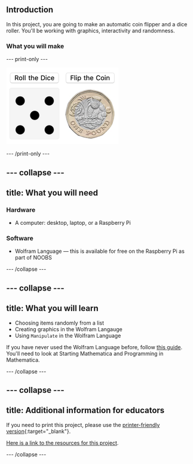 ## Introduction

In this project, you are going to make an automatic coin flipper and a dice roller. You'll be working with graphics, interactivity and randomness.

### What you will make


--- print-only ---

![Complete project](images/Complete1.png)

--- /print-only ---

--- collapse ---
---
title: What you will need
---
### Hardware

+ A computer: desktop, laptop, or a Raspberry Pi

### Software

+ Wolfram Language — this is available for free on the Raspberry Pi as part of NOOBS

--- /collapse ---

--- collapse ---
---
title: What you will learn
---

+ Choosing items randomly from a list
+ Creating graphics in the Wolfram Langauge
+ Using `Manipulate` in the Wolfram Language

If you have never used the Wolfram Language before, follow [this guide](https://projects.raspberrypi.org/en/projects/getting-started-with-mathematica). You'll need to look at Starting Mathematica and Programming in Mathematica.

--- /collapse ---

--- collapse ---
---
title: Additional information for educators
---

If you need to print this project, please use the [printer-friendly version](https://projects.raspberrypi.org/en/projects/project-name/print){:target="_blank"}.

[Here is a link to the resources for this project](http://rpf.io/project-name-go).

--- /collapse ---
